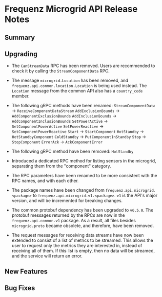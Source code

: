 # Frequenz Microgrid API Release Notes

## Summary

<!-- Here goes a general summary of what this release is about -->

## Upgrading

- The `CanStreamData` RPC has been removed. Users are recommended to check it
  by calling the `StreamComponentData` RPC.

- The message `microgrid.Location` has been removed, and
  `frequenz.api.common.location.Location` is being used instead. The `Location`
  message from the common API also has a `country_code` member.

- The following gRPC methods have been renamed:
  `StreamComponentData` -> `ReceiveComponentDataStream`
  `AddExclusionBounds`  -> `AddComponentExclusionBounds`
  `AddInclusionBounds`  -> `AddComponentInclusionBounds`
  `SetPowerActive`      -> `SetComponentPowerActive`
  `SetPowerReactive`    -> `SetComponentPowerReactive`
  `Start`               -> `StartComponent`
  `HotStandby`          -> `HotStandbyComponent`
  `ColdStandby`         -> `PutComponentInStandby`
  `Stop`                -> `StopComponent`
  `ErrorAck`            -> `AckComponentError`

- The following gRPC method have been removed: `HotStandby`

- Introduced a dedicated RPC method for listing sensors in the microgrid,
  separating them from the "component" category.

- The RPC parameters have been renamed to be more consistent with the RPC names,
  and with each other.

- The package names have been changed from `frequenz.api.microgrid.<package>` to
  `frequenz.api.microgrid.v1.<package>`. `v1` is the API's major version, and
  will be incremented for breaking changes.

- The common protobuf dependency has been upgraded to `v0.5.0`. The protobuf
  messages returned by the RPCs are now in the `frequenz.api.common.v1` package.
  As a result, all files besides `microgrid.proto` became obsolete, and
  therefore, have been removed.

- The request messages for receiving data streams have now been extended to
  consist of a list of metrics to be streamed. This allows the user to request
  only the metrics they are interested in, instead of receiving all of them.
  If this list is empty, then no data will be streamed, and the service will
  return an error.

## New Features

<!-- Here goes the main new features and examples or instructions on how to use them -->

## Bug Fixes

<!-- Here goes notable bug fixes that are worth a special mention or explanation -->
